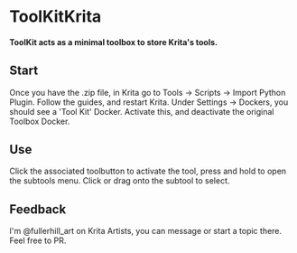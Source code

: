 # ToolKitKrita
#### ToolKit acts as a minimal toolbox to store Krita's tools.
## Start
Once you have the .zip file, in Krita go to Tools -> Scripts -> Import Python Plugin.
Follow the guides, and restart Krita.
Under Settings -> Dockers, you should see a 'Tool Kit' Docker.
Activate this, and deactivate the original Toolbox Docker.
## Use
Click the associated toolbutton to activate the tool, press and hold to open the subtools menu.
Click or drag onto the subtool to select.
## Feedback
I'm @fullerhill_art on Krita Artists, you can message or start a topic there.
Feel free to PR.
